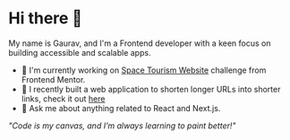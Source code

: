 # Hi there 👋

My name is Gaurav, and I'm a Frontend developer with a keen focus on building accessible and scalable apps.

- 🌱 I'm currently working on [Space Tourism Website](https://github.com/heygauravshukla/space-tourism-website) challenge from Frontend Mentor.
- 👯 I recently built a web application to shorten longer URLs into shorter links, check it out [here](https://github.com/heygauravshukla/shortly-url-shortener)
- 💬 Ask me about anything related to React and Next.js.

_"Code is my canvas, and I’m always learning to paint better!"_
